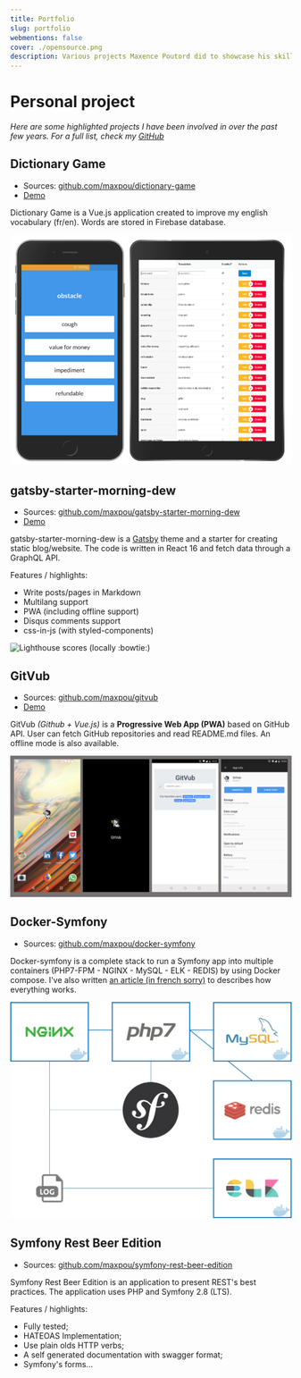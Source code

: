 ```yaml
---
title: Portfolio
slug: portfolio
webmentions: false
cover: ./opensource.png
description: Various projects Maxence Poutord did to showcase his skills and experience
---
```


# Personal project

_Here are some highlighted projects I have been involved in over the past few years. For a full
list, check my [GitHub](https://github.com/maxpou?tab=repositories)_

## Dictionary Game

- Sources: [github.com/maxpou/dictionary-game](https://github.com/maxpou/dictionary-game)
- [Demo](https://maxpou.github.io/dictionary-game/)

Dictionary Game is a Vue.js application created to improve my english vocabulary (fr/en). Words are
stored in Firebase database.

![Dictionary Game screenshots](https://raw.githubusercontent.com/maxpou/dictionary-game/master/src/assets/screens/all-screens.png)

## gatsby-starter-morning-dew

- Sources:
  [github.com/maxpou/gatsby-starter-morning-dew](https://github.com/maxpou/gatsby-starter-morning-dew)
- [Demo](https://maxpou.github.io/gatsby-starter-morning-dew/)

gatsby-starter-morning-dew is a [Gatsby](https://www.gatsbyjs.org/) theme and a starter for creating
static blog/website. The code is written in React 16 and fetch data through a GraphQL API.

Features / highlights:

- Write posts/pages in Markdown
- Multilang support
- PWA (including offline support)
- Disqus comments support
- css-in-js (with styled-components)

![Lighthouse scores (locally :bowtie:)](https://lighthouse.now.sh/?perf=97&pwa=96&a11y=92&bp=100&seo=100)

## GitVub

- Sources: [github.com/maxpou/gitvub](https://github.com/maxpou/gitvub)
- [Demo](https://gitvub.azurewebsites.net/#/)

GitVub _(Github + Vue.js)_ is a **Progressive Web App (PWA)** based on GitHub API. User can fetch
GitHub repositories and read README.md files. An offline mode is also available.

![GitVub Game screenshots](https://raw.githubusercontent.com/maxpou/gitvub/master/docs/mobile-screens.png)

## Docker-Symfony

- Sources: [github.com/maxpou/docker-symfony](https://github.com/maxpou/docker-symfony)

Docker-symfony is a complete stack to run a Symfony app into multiple containers (PHP7-FPM - NGINX -
MySQL - ELK - REDIS) by using Docker compose. I've also written
[an article (in french sorry)](https://www.maxpou.fr/docker-pour-symfony/) to describes how
everything works.

![Docker-Symfony screenshots](https://raw.githubusercontent.com/maxpou/docker-symfony/master/doc/schema.png)

## Symfony Rest Beer Edition

- Sources:
  [github.com/maxpou/symfony-rest-beer-edition](https://github.com/maxpou/symfony-rest-beer-edition)

Symfony Rest Beer Edition is an application to present REST's best practices. The application uses
PHP and Symfony 2.8 (LTS).

Features / highlights:

- Fully tested;
- HATEOAS Implementation;
- Use plain olds HTTP verbs;
- A self generated documentation with swagger format;
- Symfony's forms...
